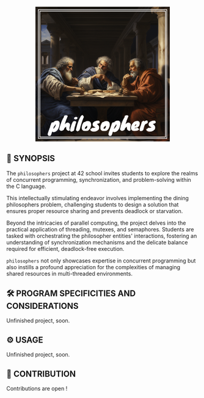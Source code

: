 <p align="center">
  <img src="img/philo.png" width="70%"/>
</p>

## 🚀 SYNOPSIS

The `philosophers` project at 42 school invites students to explore the realms of concurrent programming, synchronization, and problem-solving within the C language.

This intellectually stimulating endeavor involves implementing the dining philosophers problem, challenging students to design a solution that ensures proper resource sharing and prevents deadlock or starvation.

Beyond the intricacies of parallel computing, the project delves into the practical application of threading, mutexes, and semaphores. Students are tasked with orchestrating the philosopher entities' interactions, fostering an understanding of synchronization mechanisms and the delicate balance required for efficient, deadlock-free execution.

`philosophers` not only showcases expertise in concurrent programming but also instills a profound appreciation for the complexities of managing shared resources in multi-threaded environments.

## 🛠️ PROGRAM SPECIFICITIES AND CONSIDERATIONS

Unfinished project, soon.

## ⚙️ USAGE

Unfinished project, soon.

## 🤝 CONTRIBUTION
Contributions are open !
